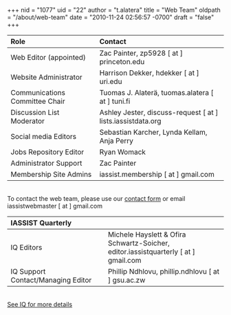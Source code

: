 +++
nid = "1077"
uid = "22"
author = "t.alatera"
title = "Web Team"
oldpath = "/about/web-team"
date = "2010-11-24 02:56:57 -0700"
draft = "false"
+++

|Role|Contact|
|:---|:---|
|Web Editor (appointed)		|Zac Painter, zp5928 [ at ] princeton.edu |
|Website Administrator 		|Harrison Dekker, hdekker [ at ] uri.edu||
|Communications Committee Chair	|Tuomas J. Alaterä, tuomas.alatera [ at ] tuni.fi|
|Discussion List Moderator	|Ashley Jester, discuss-request [ at ] lists.iassistdata.org  |
|Social media Editors		|Sebastian Karcher, Lynda Kellam, Anja Perry|
|Jobs Repository Editor		|Ryan Womack |
|Administrator Support		|Zac Painter |
|Membership Site Admins		|iassist.membership [ at ] gmail.com|

<!--
|iBlog Editor 				|Robin Rice, r.rice [ at ] ed.ac.uk|
|Mentorship pages			|-|
|Section Editor: About		|Tuomas J. Alaterä |
|Section Editor: Conferences|Chiu-Chuang (Lu) Chou |
|Section Editor: Resources	|Minglu Wang |
|Section Editor: Community	|Jen Darragh  |
-->

<br />To contact the web team, please use our [contact form](/contact) or email iassistwebmaster [ at ] gmail.com


|IASSIST Quarterly||
|:---|:---|
|IQ Editors				|Michele Hayslett & Ofira Schwartz-Soicher,<br />editor.iassistquarterly [ at ] gmail.com  |
|IQ Support Contact/Managing Editor| Phillip Ndhlovu, phillip.ndhlovu [ at ] gsu.ac.zw  |

<br />[See IQ for more details<i class="fas fa-external-link-alt"></i>](https://www.iassistquarterly.com/index.php/iassist/about/contact)


